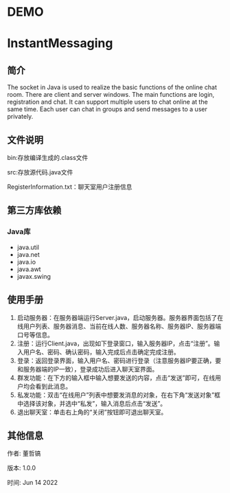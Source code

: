 DEMO
===========================

# InstantMessaging

## 简介

The socket in Java is used to realize the basic functions of the online chat room. There are client and server windows. The main functions are login, registration and chat. It can support multiple users to chat online at the same time. Each user can chat in groups and send messages to a user privately.

## 文件说明

bin:存放编译生成的.class文件

src:存放源代码.java文件

RegisterInformation.txt：聊天室用户注册信息

## 第三方库依赖

### Java库

- java.util
- java.net
- java.io
- java.awt
- javax.swing

## 使用手册

1. 启动服务器：在服务器端运行Server.java，启动服务器。服务器界面包括了在线用户列表、服务器消息、当前在线人数、服务器名称、服务器IP、服务器端口号等信息。
2. 注册：运行Client.java，出现如下登录窗口，输入服务器IP，点击“注册”。输入用户名、密码、确认密码，输入完成后点击确定完成注册。
3. 登录：返回登录界面，输入用户名、密码进行登录（注意服务器IP要正确，要和服务器端的IP一致），登录成功后进入聊天室界面。
4. 群发功能：在下方的输入框中输入想要发送的内容，点击“发送”即可，在线用户均会看到此消息。
5. 私发功能：双击“在线用户”列表中想要发消息的对象，在右下角“发送对象”框中选择该对象，并选中“私发”，输入消息后点击“发送”。
6. 退出聊天室：单击右上角的“关闭”按钮即可退出聊天室。

## 其他信息

作者: 董哲镐

版本: 1.0.0

时间: Jun 14 2022 
